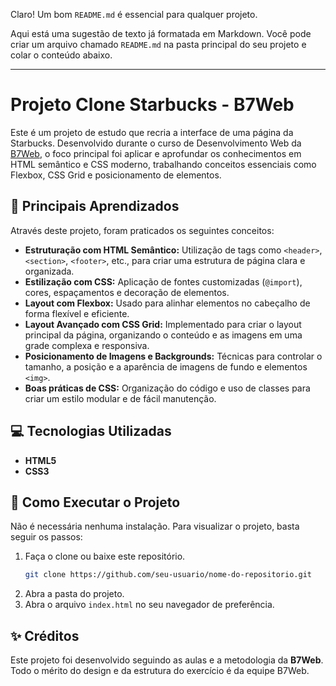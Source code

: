 Claro\! Um bom `README.md` é essencial para qualquer projeto.

Aqui está uma sugestão de texto já formatada em Markdown. Você pode criar um arquivo chamado `README.md` na pasta principal do seu projeto e colar o conteúdo abaixo.

-----

# Projeto Clone Starbucks - B7Web

Este é um projeto de estudo que recria a interface de uma página da Starbucks. Desenvolvido durante o curso de Desenvolvimento Web da [B7Web](https://b7web.com.br/), o foco principal foi aplicar e aprofundar os conhecimentos em HTML semântico e CSS moderno, trabalhando conceitos essenciais como Flexbox, CSS Grid e posicionamento de elementos.


## 🎯 Principais Aprendizados

Através deste projeto, foram praticados os seguintes conceitos:

  * **Estruturação com HTML Semântico:** Utilização de tags como `<header>`, `<section>`, `<footer>`, etc., para criar uma estrutura de página clara e organizada.
  * **Estilização com CSS:** Aplicação de fontes customizadas (`@import`), cores, espaçamentos e decoração de elementos.
  * **Layout com Flexbox:** Usado para alinhar elementos no cabeçalho de forma flexível e eficiente.
  * **Layout Avançado com CSS Grid:** Implementado para criar o layout principal da página, organizando o conteúdo e as imagens em uma grade complexa e responsiva.
  * **Posicionamento de Imagens e Backgrounds:** Técnicas para controlar o tamanho, a posição e a aparência de imagens de fundo e elementos `<img>`.
  * **Boas práticas de CSS:** Organização do código e uso de classes para criar um estilo modular e de fácil manutenção.

## 💻 Tecnologias Utilizadas

  * **HTML5**
  * **CSS3**

## 📂 Como Executar o Projeto

Não é necessária nenhuma instalação. Para visualizar o projeto, basta seguir os passos:

1.  Faça o clone ou baixe este repositório.
    ```bash
    git clone https://github.com/seu-usuario/nome-do-repositorio.git
    ```
2.  Abra a pasta do projeto.
3.  Abra o arquivo `index.html` no seu navegador de preferência.

## ✨ Créditos

Este projeto foi desenvolvido seguindo as aulas e a metodologia da **B7Web**. Todo o mérito do design e da estrutura do exercício é da equipe B7Web.
